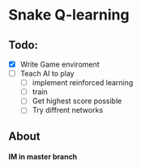 # Snake Q-learning


## Todo:
- [x] Write Game enviroment
- [ ] Teach AI to play
	- [ ] implement reinforced learning
	- [ ] train 
	- [ ] Get highest score possible
	- [ ] Try diffrent networks
 
## About
#### IM in master branch
